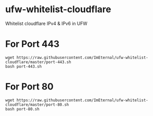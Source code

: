 # ufw-whitelist-cloudflare
Whitelist cloudflare IPv4 &amp; IPv6 in UFW

# For Port 443
```
wget https://raw.githubusercontent.com/ImEternal/ufw-whitelist-cloudflare/master/port-443.sh
bash port-443.sh
```
# For Port 80
```
wget https://raw.githubusercontent.com/ImEternal/ufw-whitelist-cloudflare/master/port-80.sh
bash port-80.sh
```
